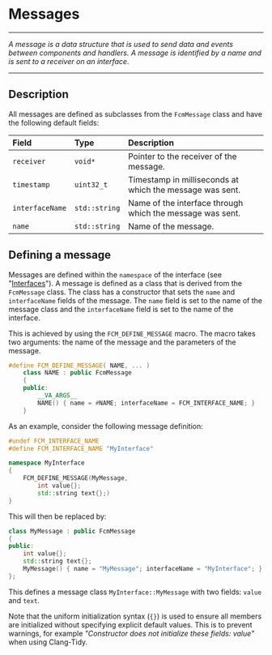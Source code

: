 # Messages
***
_A message is a data structure that is used to send data and events between components and handlers. A message is identified by a _name_ and is sent to a receiver on an interface_.
***

## Description

All messages are defined as subclasses from the `FcmMessage` class and have the following default fields:

| Field | Type | Description |
|:-------|:------|:-------------|
| `receiver` | `void*` | Pointer to the receiver of the message. |
| `timestamp` | `uint32_t` | Timestamp in milliseconds at which the message was sent. |
| `interfaceName` | `std::string` | Name of the interface through which the message was sent. |
| `name` | `std::string` | Name of the message. |

## Defining a message

Messages are defined within the ``namespace`` of the interface (see "[Interfaces](Interfaces.md)"). A message is defined as a class that is derived from the `FcmMessage` class. The class has a constructor that sets the `name` and `interfaceName` fields of the message. The `name` field is set to the name of the message class and the `interfaceName` field is set to the name of the interface.

This is achieved by using the `FCM_DEFINE_MESSAGE` macro. The macro takes two arguments: the name of the message and the parameters of the message.

```cpp
#define FCM_DEFINE_MESSAGE( NAME, ... )                                 \
    class NAME : public FcmMessage                                      \
    {                                                                   \
    public:                                                             \
        __VA_ARGS__                                                     \
        NAME() { name = #NAME; interfaceName = FCM_INTERFACE_NAME; }    \
    }
```

As an example, consider the following message definition:

```cpp
#undef FCM_INTERFACE_NAME
#define FCM_INTERFACE_NAME "MyInterface"

namespace MyInterface
{
    FCM_DEFINE_MESSAGE(MyMessage,
        int value{};
        std::string text{};)
}
```

This will then be replaced by:

```cpp
class MyMessage : public FcmMessage
{
public:
    int value{};
    std::string text{};
    MyMessage() { name = "MyMessage"; interfaceName = "MyInterface"; }
};
```

This defines a message class `MyInterface::MyMessage` with two fields: `value` and `text`.

Note that the uniform initialization syntax (``{}``) is used to ensure all members are initialized without specifying explicit default values. This is to prevent warnings, for example _"Constructor does not initialize these fields: value"_ when using Clang-Tidy.